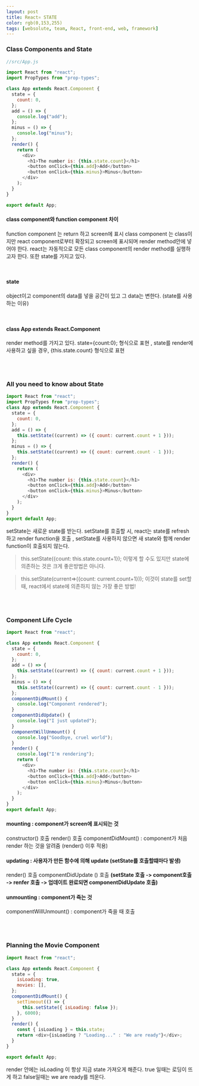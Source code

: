 ```yaml
---
layout: post
title: React⚛ STATE
color: rgb(0,153,255)
tags: [websolute, team, React, front-end, web, framework]
---
```


### Class Components and State

```javascript
//src/App.js

import React from "react";
import PropTypes from "prop-types";

class App extends React.Component {
  state = {
    count: 0,
  };
  add = () => {
    console.log("add");
  };
  minus = () => {
    console.log("minus");
  };
  render() {
    return (
      <div>
        <h1>The number is: {this.state.count}</h1>
        <button onClick={this.add}>Add</button>
        <button onClick={this.minus}>Minus</button>
      </div>
    );
  }
}

export default App;
```

#### class component와 function component 차이

function component 는 return 하고 screen에 표시
class component 는 class이지만 react component로부터 확장되고 screen에 표시되며 render method안에 넣어야 한다.
react는 자동적으로 모든 class component의 render method를 실행하고자 한다. 또한 state를 가지고 있다.

<br>

#### state

object이고 component의 data를 넣을 공간이 있고 그 data는 변한다. (state를 사용하는 이유)

<br>

#### class App extends React.Component

render method를 가지고 있다.
state={count:0}; 형식으로 표현 , state를 render에 사용하고 싶을 경우, {this.state.count} 형식으로 표현

<br>
<br>

### All you need to know about State

```javascript
import React from "react";
import PropTypes from "prop-types";
class App extends React.Component {
  state = {
    count: 0,
  };
  add = () => {
    this.setState((current) => ({ count: current.count + 1 }));
  };
  minus = () => {
    this.setState((current) => ({ count: current.count - 1 }));
  };
  render() {
    return (
      <div>
        <h1>The number is: {this.state.count}</h1>
        <button onClick={this.add}>Add</button>
        <button onClick={this.minus}>Minus</button>
      </div>
    );
  }
}
export default App;
```

setState는 새로운 state를 받는다. setState를 호출할 시, react는 state를 refresh하고 render function을 호출 , setState를 사용하지 않으면 새 state와 함께 render function이 호출되지 않는다.

> this.setState({count: this.state.count+1});
> 이렇게 할 수도 있지만 state에 의존하는 것은 크게 좋은방법은 아니다.

> this.setState(current=>({count: current.count+1}));
> 이것이 state를 set할 때, react에서 state에 의존하지 않는 가장 좋은 방법!

<br>
<br>

### Component Life Cycle

```javascript
import React from "react";

class App extends React.Component {
  state = {
    count: 0,
  };
  add = () => {
    this.setState((current) => ({ count: current.count + 1 }));
  };
  minus = () => {
    this.setState((current) => ({ count: current.count - 1 }));
  };
  componentDidMount() {
    console.log("Component rendered");
  }
  componentDidUpdate() {
    console.log("I just updated");
  }
  componentWillUnmount() {
    console.log("Goodbye, cruel world");
  }
  render() {
    console.log("I'm rendering");
    return (
      <div>
        <h1>The number is: {this.state.count}</h1>
        <button onClick={this.add}>Add</button>
        <button onClick={this.minus}>Minus</button>
      </div>
    );
  }
}
export default App;
```

#### mounting : component가 screen에 표시되는 것

constructor() 호출
render() 호출
componentDidMount() : component가 처음 render 하는 것을 알려줌 (render() 이후 적용)

#### updating : 사용자가 만든 함수에 의해 update (setState를 호출할떄마다 발생)

render() 호출
componentDidUpdate () 호출
<strong>(setState 호출 -> component호출 -> renfer 호출 -> 업데이트 완료되면 componentDidUpdate 호출)</strong>

#### unmounting : component가 죽는 것

componentWillUnmount() : component가 죽을 때 호출

<br>
<br>

### Planning the Movie Component

```javascript
import React from "react";

class App extends React.Component {
  state = {
    isLoading: true,
    movies: [],
  };
  componentDidMount() {
    setTimeout(() => {
      this.setState({ isLoading: false });
    }, 6000);
  }
  render() {
    const { isLoading } = this.state;
    return <div>{isLoading ? "Loading..." : "We are ready"}</div>;
  }
}

export default App;
```

render 안에는 isLoading 이 항상 지금 state 가져오게 해준다. true 일때는 로딩이 뜨게 하고 false일때는 we are ready를 띄운다.
